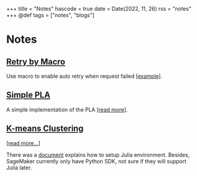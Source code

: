 +++
title = "Notes"
hascode = true
date = Date(2022, 11, 26)
rss = "notes"
+++
@def tags = ["notes", "blogs"]

# Notes

## [Retry by Macro](/pages/notes/retry_macro)
Use macro to enable auto retry when request failed [[example]](/pages/notes/retry_macro).

## [Simple PLA](/pages/notes/simple_pla)
A simple implementation of the PLA [[read more]](/pages/notes/simple_pla).

## [K-means Clustering](/pages/notes/k-means/)
[[read more...]](/pages/notes/k-means/)

There was a [document](https://d1.awsstatic.com/whitepapers/julia-on-sagemaker.pdf?did=wp_card&trk=wp_card) explains how to setup Julia environment. Besides, SageMaker currently only have Python SDK, not sure if they will support Julia later.
